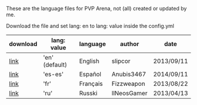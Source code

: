 These are the language files for PVP Arena, not (all) created or updated by me.

Download the file and set lang: en to lang: value inside the config.yml

download | lang: value | language | author | date
------------- | ------------- | ------------- | ------------- | -------------
[link](http://www.slipcor.de/public/mc/pafiles/lang_en.yml) | 'en' (default) | English | slipcor | 2013/09/11
[link](http://www.slipcor.de/public/mc/pafiles/lang_es-es.yml)  | 'es-es' | Español | Anubis3467 | 2014/09/11
[link](http://www.slipcor.de/public/mc/pafiles/lang_fr.yml)  | 'fr' | Français | Fizzweapon | 2013/08/22
[link](http://www.slipcor.de/public/mc/pafiles/lang_rusi.yml)  | 'ru' | Russki | llNeosGamer | 2013/04/13
